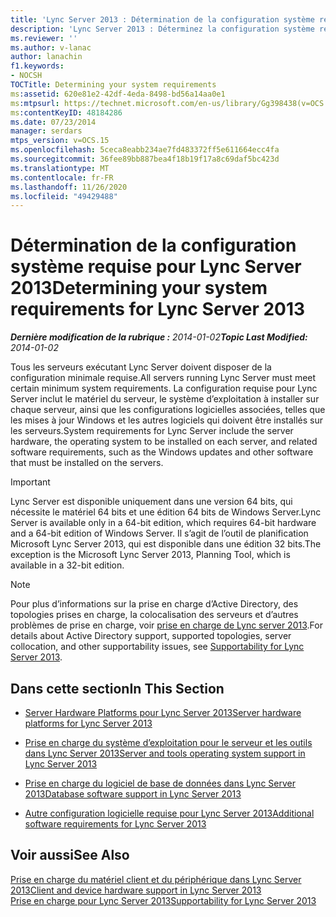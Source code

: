 ```yaml
---
title: 'Lync Server 2013 : Détermination de la configuration système requise'
description: 'Lync Server 2013 : Déterminez la configuration système requise.'
ms.reviewer: ''
ms.author: v-lanac
author: lanachin
f1.keywords:
- NOCSH
TOCTitle: Determining your system requirements
ms:assetid: 620e81e2-42df-4eda-8498-bd56a14aa0e1
ms:mtpsurl: https://technet.microsoft.com/en-us/library/Gg398438(v=OCS.15)
ms:contentKeyID: 48184286
ms.date: 07/23/2014
manager: serdars
mtps_version: v=OCS.15
ms.openlocfilehash: 5ceca8eabb234ae7fd483372ff5e611664ecc4fa
ms.sourcegitcommit: 36fee89bb887bea4f18b19f17a8c69daf5bc423d
ms.translationtype: MT
ms.contentlocale: fr-FR
ms.lasthandoff: 11/26/2020
ms.locfileid: "49429488"
---
```

# <a name="determining-your-system-requirements-for-lync-server-2013"></a><span data-ttu-id="642a4-103">Détermination de la configuration système requise pour Lync Server 2013</span><span class="sxs-lookup"><span data-stu-id="642a4-103">Determining your system requirements for Lync Server 2013</span></span>

<div data-xmlns="http://www.w3.org/1999/xhtml">

<div class="topic" data-xmlns="http://www.w3.org/1999/xhtml" data-msxsl="urn:schemas-microsoft-com:xslt" data-cs="https://msdn.microsoft.com/">

<div data-asp="https://msdn2.microsoft.com/asp">



</div>

<div id="mainSection">

<div id="mainBody"><span data-ttu-id="642a4-104">

<span> </span></span><span class="sxs-lookup"><span data-stu-id="642a4-104">

<span> </span></span></span>

<span data-ttu-id="642a4-105">_**Dernière modification de la rubrique :** 2014-01-02_</span><span class="sxs-lookup"><span data-stu-id="642a4-105">_**Topic Last Modified:** 2014-01-02_</span></span>

<span data-ttu-id="642a4-106">Tous les serveurs exécutant Lync Server doivent disposer de la configuration minimale requise.</span><span class="sxs-lookup"><span data-stu-id="642a4-106">All servers running Lync Server must meet certain minimum system requirements.</span></span> <span data-ttu-id="642a4-107">La configuration requise pour Lync Server inclut le matériel du serveur, le système d’exploitation à installer sur chaque serveur, ainsi que les configurations logicielles associées, telles que les mises à jour Windows et les autres logiciels qui doivent être installés sur les serveurs.</span><span class="sxs-lookup"><span data-stu-id="642a4-107">System requirements for Lync Server include the server hardware, the operating system to be installed on each server, and related software requirements, such as the Windows updates and other software that must be installed on the servers.</span></span>

<div>


> [!IMPORTANT]  
> <span data-ttu-id="642a4-108">Lync Server est disponible uniquement dans une version 64 bits, qui nécessite le matériel 64 bits et une édition 64 bits de Windows Server.</span><span class="sxs-lookup"><span data-stu-id="642a4-108">Lync Server is available only in a 64-bit edition, which requires 64-bit hardware and a 64-bit edition of Windows Server.</span></span> <span data-ttu-id="642a4-109">Il s’agit de l’outil de planification Microsoft Lync Server 2013, qui est disponible dans une édition 32 bits.</span><span class="sxs-lookup"><span data-stu-id="642a4-109">The exception is the Microsoft Lync Server 2013, Planning Tool, which is available in a 32-bit edition.</span></span>



</div>

<div>


> [!NOTE]  
> <span data-ttu-id="642a4-110">Pour plus d’informations sur la prise en charge d’Active Directory, des topologies prises en charge, la colocalisation des serveurs et d’autres problèmes de prise en charge, voir <A href="lync-server-2013-supportability.md">prise en charge de Lync server 2013</A>.</span><span class="sxs-lookup"><span data-stu-id="642a4-110">For details about Active Directory support, supported topologies, server collocation, and other supportability issues, see <A href="lync-server-2013-supportability.md">Supportability for Lync Server 2013</A>.</span></span>



</div>

<div>

## <a name="in-this-section"></a><span data-ttu-id="642a4-111">Dans cette section</span><span class="sxs-lookup"><span data-stu-id="642a4-111">In This Section</span></span>

  - [<span data-ttu-id="642a4-112">Server Hardware Platforms pour Lync Server 2013</span><span class="sxs-lookup"><span data-stu-id="642a4-112">Server hardware platforms for Lync Server 2013</span></span>](lync-server-2013-server-hardware-platforms.md)

  - [<span data-ttu-id="642a4-113">Prise en charge du système d’exploitation pour le serveur et les outils dans Lync Server 2013</span><span class="sxs-lookup"><span data-stu-id="642a4-113">Server and tools operating system support in Lync Server 2013</span></span>](lync-server-2013-server-and-tools-operating-system-support.md)

  - [<span data-ttu-id="642a4-114">Prise en charge du logiciel de base de données dans Lync Server 2013</span><span class="sxs-lookup"><span data-stu-id="642a4-114">Database software support in Lync Server 2013</span></span>](lync-server-2013-database-software-support.md)

  - [<span data-ttu-id="642a4-115">Autre configuration logicielle requise pour Lync Server 2013</span><span class="sxs-lookup"><span data-stu-id="642a4-115">Additional software requirements for Lync Server 2013</span></span>](lync-server-2013-additional-software-requirements.md)

</div>

<div>

## <a name="see-also"></a><span data-ttu-id="642a4-116">Voir aussi</span><span class="sxs-lookup"><span data-stu-id="642a4-116">See Also</span></span>


[<span data-ttu-id="642a4-117">Prise en charge du matériel client et du périphérique dans Lync Server 2013</span><span class="sxs-lookup"><span data-stu-id="642a4-117">Client and device hardware support in Lync Server 2013</span></span>](lync-server-2013-client-and-device-hardware-support.md)  
[<span data-ttu-id="642a4-118">Prise en charge pour Lync Server 2013</span><span class="sxs-lookup"><span data-stu-id="642a4-118">Supportability for Lync Server 2013</span></span>](lync-server-2013-supportability.md)  
  

<span data-ttu-id="642a4-119"></div>

</div>

<span> </span>

</div>

</div>

</span><span class="sxs-lookup"><span data-stu-id="642a4-119"></div>

</div>

<span> </span>

</div>

</div>

</span></span></div>

